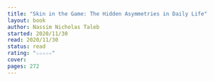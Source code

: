 ```yaml
---
title: "Skin in the Game: The Hidden Asymmetries in Daily Life"
layout: book
author: Nassim Nicholas Taleb
started: 2020/11/30
read: 2020/11/30
status: read
rating: "☆☆☆☆☆"
cover: 
pages: 272
---
```

